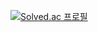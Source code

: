 [![Solved.ac
프로필](http://mazassumnida.wtf/api/v2/generate_badge?boj=mmiimin)](https://solved.ac/mmiimin)
